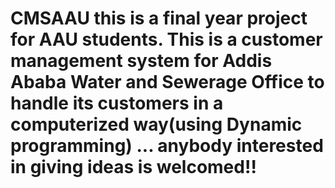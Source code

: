# CMSAAU this is a final year project for AAU students. This is a customer management system for Addis Ababa Water and Sewerage Office to handle its customers in a computerized way(using Dynamic programming) ... anybody interested in giving ideas is welcomed!!
